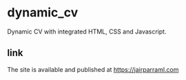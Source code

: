 # dynamic_cv
Dynamic CV with integrated HTML, CSS and Javascript.

## link
The site is available and published at https://jairparraml.com

